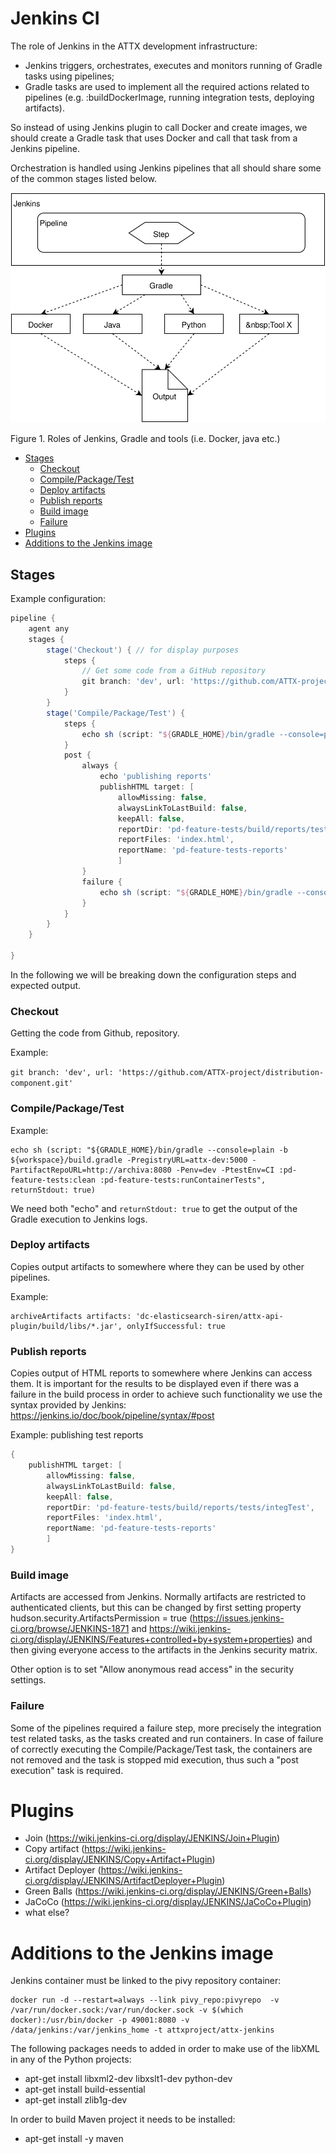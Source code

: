 # Jenkins CI

The role of Jenkins in the ATTX development infrastructure:

* Jenkins triggers, orchestrates, executes and monitors running of Gradle tasks using pipelines;
* Gradle tasks are used to implement all the required actions related to pipelines (e.g. :buildDockerImage, running integration tests, deploying artifacts).

So instead of using Jenkins plugin to call Docker and create images, we should create a Gradle task that uses Docker and call that task from a Jenkins pipeline.

Orchestration is handled using Jenkins pipelines that all should share some of the common stages listed below.

![Figure 1. ATTX Semantic Broker Architecture](images/cicd_jenkins-gradle-tools.svg)

Figure 1. Roles of Jenkins, Gradle and tools (i.e. Docker, java etc.)

<!-- TOC START min:1 max:3 link:true update:false -->
  - [Stages](#stages)
    - [Checkout](#checkout)
    - [Compile/Package/Test](#compilepackagetest)
    - [Deploy artifacts](#deploy-artifacts)
    - [Publish reports](#publish-reports)
    - [Build image](#build-image)
    - [Failure](#failure)
- [Plugins](#plugins)
- [Additions to the Jenkins image](#additions-to-the-jenkins-image)

<!-- TOC END -->

## Stages

Example configuration:

```groovy
pipeline {
    agent any
    stages {
        stage('Checkout') { // for display purposes
            steps {
                // Get some code from a GitHub repository
                git branch: 'dev', url: 'https://github.com/ATTX-project/platform-deployment.git'
            }
        }
        stage('Compile/Package/Test') {
            steps {
                echo sh (script: "${GRADLE_HOME}/bin/gradle --console=plain -b ${workspace}/build.gradle -PregistryURL=attx-dev:5000 -PartifactRepoURL=http://archiva:8080 -Penv=dev -PtestEnv=CI :pd-feature-tests:clean :pd-feature-tests:runContainerTests", returnStdout: true)
            }
            post {
                always {
                    echo 'publishing reports'
                    publishHTML target: [
                        allowMissing: false,
                        alwaysLinkToLastBuild: false,
                        keepAll: false,
                        reportDir: 'pd-feature-tests/build/reports/tests/integTest',
                        reportFiles: 'index.html',
                        reportName: 'pd-feature-tests-reports'
                        ]                    
                }
                failure {
                    echo sh (script: "${GRADLE_HOME}/bin/gradle --console=plain -b ${workspace}/build.gradle -PregistryURL=attx-dev:5000 -PartifactRepoURL=http://archiva:8080 -Penv=dev -PtestEnv=CI :pd-feature-tests:clean :pd-feature-tests:removeImages", returnStdout: true)
                }
            }
        }
    }

}

```

In the following we will be breaking down the configuration steps and expected output.

### Checkout

Getting the code from Github, repository.

Example:

`git branch: 'dev', url: 'https://github.com/ATTX-project/distribution-component.git'`

### Compile/Package/Test

Example:

```
echo sh (script: "${GRADLE_HOME}/bin/gradle --console=plain -b ${workspace}/build.gradle -PregistryURL=attx-dev:5000 -PartifactRepoURL=http://archiva:8080 -Penv=dev -PtestEnv=CI :pd-feature-tests:clean :pd-feature-tests:runContainerTests", returnStdout: true)
```

We need both "echo" and `returnStdout: true` to get the output of the Gradle execution to Jenkins logs.

### Deploy artifacts

Copies output artifacts to somewhere where they can be used by other pipelines.

Example:

```
archiveArtifacts artifacts: 'dc-elasticsearch-siren/attx-api-plugin/build/libs/*.jar', onlyIfSuccessful: true
```

### Publish reports

Copies output of HTML reports to somewhere where Jenkins can access them. It is important for the results to be displayed even if there was a failure in the build process in order to achieve such functionality we use the syntax provided by Jenkins: https://jenkins.io/doc/book/pipeline/syntax/#post

Example: publishing test reports

```groovy
{
    publishHTML target: [
        allowMissing: false,
        alwaysLinkToLastBuild: false,
        keepAll: false,
        reportDir: 'pd-feature-tests/build/reports/tests/integTest',
        reportFiles: 'index.html',
        reportName: 'pd-feature-tests-reports'
        ]                    
}
```

### Build image

Artifacts are accessed from Jenkins. Normally artifacts are restricted to authenticated clients, but this can be changed by first setting property hudson.security.ArtifactsPermission = true (https://issues.jenkins-ci.org/browse/JENKINS-1871 and https://wiki.jenkins-ci.org/display/JENKINS/Features+controlled+by+system+properties) and then giving everyone access to the artifacts in the Jenkins security matrix.

Other option is to set "Allow anonymous read access" in the security settings.


### Failure

Some of the pipelines required a failure step, more precisely the integration test related tasks, as the tasks created and run containers. In case of failure of correctly executing the Compile/Package/Test task, the containers are not removed and the task is stopped mid execution, thus such a "post execution" task is required.

# Plugins

* Join (https://wiki.jenkins-ci.org/display/JENKINS/Join+Plugin)
* Copy artifact (https://wiki.jenkins-ci.org/display/JENKINS/Copy+Artifact+Plugin)
* Artifact Deployer (https://wiki.jenkins-ci.org/display/JENKINS/ArtifactDeployer+Plugin)
* Green Balls (https://wiki.jenkins-ci.org/display/JENKINS/Green+Balls)
* JaCoCo (https://wiki.jenkins-ci.org/display/JENKINS/JaCoCo+Plugin)
* what else?

# Additions to the Jenkins image

Jenkins container must be linked to the pivy repository container:

```shell
docker run -d --restart=always --link pivy_repo:pivyrepo  -v /var/run/docker.sock:/var/run/docker.sock -v $(which docker):/usr/bin/docker -p 49001:8080 -v /data/jenkins:/var/jenkins_home -t attxproject/attx-jenkins
```

The following packages needs to added in order to make use of the libXML in any of the Python projects:

* apt-get install libxml2-dev libxslt1-dev python-dev
* apt-get install build-essential
* apt-get install zlib1g-dev

In order to build Maven project it needs to be installed:
* apt-get install -y maven

